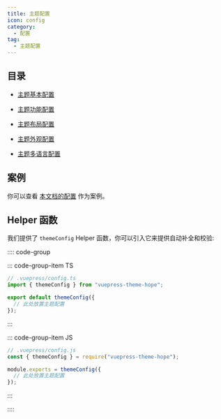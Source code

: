 ```yaml
---
title: 主题配置
icon: config
category:
  - 配置
tag:
  - 主题配置
---
```


## 目录

- [主题基本配置](basic.md)

- [主题功能配置](feature.md)

- [主题布局配置](layout.md)

- [主题外观配置](apperance.md)

- [主题多语言配置](i18n.md)

## 案例

你可以查看 [本文档的配置][docs-config] 作为案例。

## Helper 函数

我们提供了 `themeConfig` Helper 函数，你可以引入它来提供自动补全和校验:

:::: code-group

::: code-group-item TS

```ts
// .vuepress/config.ts
import { themeConfig } from "vuepress-theme-hope";

export default themeConfig({
  // 此处放置主题配置
});
```

:::

::: code-group-item JS

```js
// .vuepress/config.js
const { themeConfig } = require("vuepress-theme-hope");

module.exports = themeConfig({
  // 此处放置主题配置
});
```

:::

::::

[docs-config]: https://github.com/vuepress-theme-hope/vuepress-theme-hope/blob/main/docs/theme/src/.vuepress/themeConfig.ts
